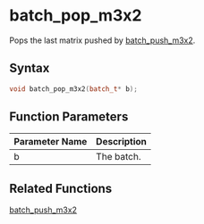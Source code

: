 # batch_pop_m3x2

Pops the last matrix pushed by [batch_push_m3x2](https://github.com/RandyGaul/cute_framework/tree/master/docs/graphics/batch/batch_push_m3x2).

## Syntax

```cpp
void batch_pop_m3x2(batch_t* b);
```

## Function Parameters

Parameter Name | Description
--- | ---
b | The batch.

## Related Functions
 
[batch_push_m3x2](https://github.com/RandyGaul/cute_framework/tree/master/docs/graphics/batch/batch_push_m3x2)  
